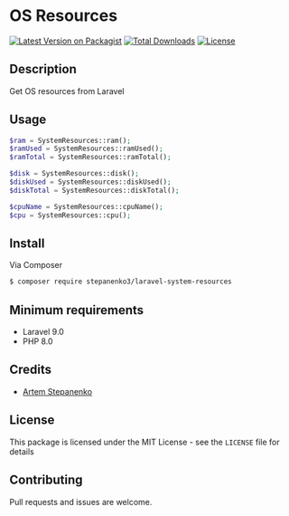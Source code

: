 # OS Resources

[![Latest Version on Packagist](https://img.shields.io/packagist/v/stepanenko3/laravel-system-resources.svg?style=flat-square)](https://packagist.org/packages/stepanenko3/laravel-system-resources)
[![Total Downloads](https://img.shields.io/packagist/dt/stepanenko3/laravel-system-resources.svg?style=flat-square)](https://packagist.org/packages/stepanenko3/laravel-system-resources)
[![License](https://poser.pugx.org/stepanenko3/laravel-system-resources/license)](https://packagist.org/packages/stepanenko3/laravel-system-resources)

## Description

Get OS resources from Laravel

## Usage

``` php
$ram = SystemResources::ram();
$ramUsed = SystemResources::ramUsed();
$ramTotal = SystemResources::ramTotal();

$disk = SystemResources::disk();
$diskUsed = SystemResources::diskUsed();
$diskTotal = SystemResources::diskTotal();

$cpuName = SystemResources::cpuName();
$cpu = SystemResources::cpu();
```

## Install

Via Composer

``` bash
$ composer require stepanenko3/laravel-system-resources
```

## Minimum requirements

- Laravel 9.0
- PHP 8.0

## Credits

- [Artem Stepanenko](http://github.io.com/stepanenko3)

## License

This package is licensed under the MIT License - see the `LICENSE` file for details

## Contributing

Pull requests and issues are welcome.
